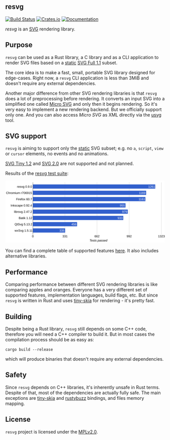 ## resvg
[![Build Status](https://travis-ci.org/RazrFalcon/resvg.svg?branch=master)](https://travis-ci.org/RazrFalcon/resvg)
[![Crates.io](https://img.shields.io/crates/v/resvg.svg)](https://crates.io/crates/resvg)
[![Documentation](https://docs.rs/resvg/badge.svg)](https://docs.rs/resvg)

*resvg* is an [SVG](https://en.wikipedia.org/wiki/Scalable_Vector_Graphics) rendering library.

## Purpose

`resvg` can be used as a Rust library, a C library and as a CLI application
to render SVG files based on a
[static](http://www.w3.org/TR/SVG11/feature#SVG-static)
[SVG Full 1.1](https://www.w3.org/TR/SVG11/) subset.

The core idea is to make a fast, small, portable SVG library designed for edge-cases.
Right now, a `resvg` CLI application is less than 3MiB and doesn't require any external dependencies.

Another major difference from other SVG rendering libraries is that `resvg` does a lot
of preprocessing before rendering. It converts an input SVG into a simplified one
called [Micro SVG](./docs/usvg_spec.adoc) and only then it begins rendering.
So it's very easy to implement a new rendering backend.
But we officially support only one.
And you can also access *Micro SVG* as XML directly via the [usvg](./usvg) tool.

## SVG support

`resvg` is aiming to support only the [static](http://www.w3.org/TR/SVG11/feature#SVG-static)
SVG subset; e.g. no `a`, `script`, `view` or `cursor` elements, no events and no animations.

[SVG Tiny 1.2](https://www.w3.org/TR/SVGTiny12/) and [SVG 2.0](https://www.w3.org/TR/SVG2/)
are not supported and not planned.

Results of the [resvg test suite](./tests/README.md):

![](./.github/chart.svg)

You can find a complete table of supported features
[here](https://razrfalcon.github.io/resvg-test-suite/svg-support-table.html).
It also includes alternative libraries.

## Performance

Comparing performance between different SVG rendering libraries is like comparing
apples and oranges. Everyone has a very different set of supported features,
implementation languages, build flags, etc.
But since `resvg` is written in Rust and uses [tiny-skia] for rendering - it's pretty fast.

## Building

Despite being a Rust library, `resvg` still depends on some C++ code,
therefore you will need a C++ compiler to build it. But in most cases the compilation
process should be as easy as:

```
cargo build --release
```

which will produce binaries that doesn't require any external dependencies.

## Safety

Since `resvg` depends on C++ libraries, it's inherently unsafe in Rust terms.
Despite of that, most of the dependencies are actually fully safe.
The main exceptions are [tiny-skia] and [rustybuzz] bindings, and files memory mapping.

## License

`resvg` project is licensed under the [MPLv2.0](https://www.mozilla.org/en-US/MPL/).

[harfbuzz]: https://github.com/harfbuzz/harfbuzz
[rustybuzz]: https://github.com/RazrFalcon/rustybuzz
[tiny-skia]: https://github.com/RazrFalcon/tiny-skia

